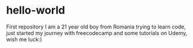 # hello-world
First repository
I am a 21 year old boy from Romania trying to learn code, just started my journey with freecodecamp and some tutorials on Udemy, wish me luck:)
